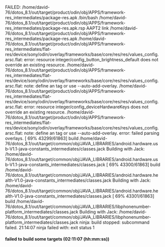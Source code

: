 FAILED: /home/david-76/dotos_8.1/out/target/product/odin/obj/APPS/framework-res_intermediates/package-res.apk 
/bin/bash /home/david-76/dotos_8.1/out/target/product/odin/obj/APPS/framework-res_intermediates/package-res.apk.rsp
AAPT2 link /home/david-76/dotos_8.1/out/target/product/odin/obj/APPS/framework-res_intermediates/package-res.apk
/home/david-76/dotos_8.1/out/target/product/odin/obj/APPS/framework-res_intermediates/flat-res/device/sony/odin/overlay/frameworks/base/core/res/res/values_config.arsc.flat: error: resource integer/config_button_brightness_default does not override an existing resource.
/home/david-76/dotos_8.1/out/target/product/odin/obj/APPS/framework-res_intermediates/flat-res/device/sony/odin/overlay/frameworks/base/core/res/res/values_config.arsc.flat: note: define an <add-resource> tag or use --auto-add-overlay.
/home/david-76/dotos_8.1/out/target/product/odin/obj/APPS/framework-res_intermediates/flat-res/device/sony/odin/overlay/frameworks/base/core/res/res/values_config.arsc.flat: error: resource integer/config_deviceHardwareKeys does not override an existing resource.
/home/david-76/dotos_8.1/out/target/product/odin/obj/APPS/framework-res_intermediates/flat-res/device/sony/odin/overlay/frameworks/base/core/res/res/values_config.arsc.flat: note: define an <add-resource> tag or use --auto-add-overlay.
error: failed parsing overlays.
[ 69% 43299/61863] build /home/david-76/dotos_8.1/out/target/common/obj/JAVA_LIBRARIES/android.hardware.usb-V1.1-java-constants_intermediates/classes.jack
Building with Jack: /home/david-76/dotos_8.1/out/target/common/obj/JAVA_LIBRARIES/android.hardware.usb-V1.1-java-constants_intermediates/classes.jack
[ 69% 43300/61863] build /home/david-76/dotos_8.1/out/target/common/obj/JAVA_LIBRARIES/android.hardware.health-V1.0-java-constants_intermediates/classes.jack
Building with Jack: /home/david-76/dotos_8.1/out/target/common/obj/JAVA_LIBRARIES/android.hardware.health-V1.0-java-constants_intermediates/classes.jack
[ 69% 43301/61863] build /home/david-76/dotos_8.1/out/target/common/obj/JAVA_LIBRARIES/libphonenumber-platform_intermediates/classes.jack
Building with Jack: /home/david-76/dotos_8.1/out/target/common/obj/JAVA_LIBRARIES/libphonenumber-platform_intermediates/classes.jack
ninja: build stopped: subcommand failed.
21:14:07 ninja failed with: exit status 1

#### failed to build some targets (02:11:07 (hh:mm:ss)) ####
